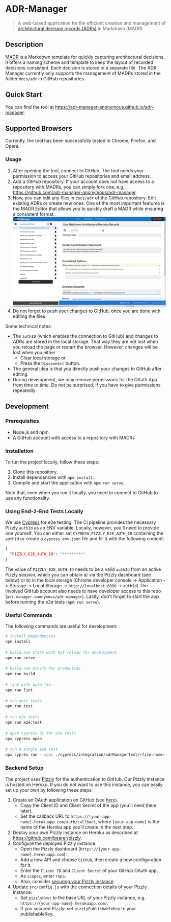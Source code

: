 # ADR-Manager

> A web-based application for the efficient creation and management of [architectural decision records (ADRs)](https://adr.github.io) in Markdown (MADR)

## Description

[MADR](https://adr.github.io/madr/) is a Markdown template for quickly capturing architectural decisions.
It offers a naming scheme and template to keep the layout of recorded decisions consistent. 
Each decision is stored in a separate file.
The ADR Manager currently only supports the management of MADRs stored in the folder `docs/adr` in GitHub repositories.

## Quick Start

You can find the tool at https://adr-manager-anonymous.github.io/adr-manager.

## Supported Browsers

Currently, the tool has been successfully tested in Chrome, Firefox, and Opera.

### Usage

1. After opening the tool, connect to GitHub. The tool needs your permission to access your GitHub repositories and email address.
2. Add a GitHub repository. If your account does not have access to a repository with MADRs, you can simply fork one, e.g., <https://github.com/adr-manager-anonymous/adr-manager>.
3. Now, you can edit any files in `docs/adr` of the GitHub repository.
   Edit existing ADRs or create new ones.
   One of the most important features is the MADR Editor that allows you to quickly draft a MADR while ensuring a consistent format.
   ![This is the MADR editor in advanced mode.](docs/screenshots/editor-advanced-mode.png)
4. Do not forget to push your changes to GitHub, once you are done with editing the files.

Some technical notes:

- The `authID` (which enables the connection to GitHub) and changes to ADRs are stored in the local storage.
  That way they are not lost when you reload the page or restart the browser.
  However, changes will be lost when you either
    - Clear local storage or
    - Press the `Disconnect` button.
- The general idea is that you directly push your changes to GitHub after editing.
- During development, we may remove permissions for the OAuth App from time to time.
  Do not be surprised, if you have to give permissions repeatedly.

## Development

### Prerequisites

- Node.js and npm
- A GitHub account with access to a repository with MADRs

### Installation

To run the project locally, follow these steps:

1. Clone this repository.
2. Install dependencies with `npm install`.
3. Compile and start the application with `npm run serve`.

Note that, even when you run it locally, you need to connect to GitHub to use any functionality.

### Using End-2-End Tests Locally

We use [Cypress](https://www.cypress.io/) for e2e testing.
The CI pipeline provides the necessary Pizzly `authId` as an ENV variable.
Locally, however, you'll need to provide one yourself.
You can either set `CYPRESS_PIZZLY_E2E_AUTH_ID` containing the `authId` or create a `cypress.env.json` file and fill it with the following content:

```json
{
  "PIZZLY_E2E_AUTH_ID": "*********"
}
```

The value of `PIZZLY_E2E_AUTH_ID` needs to be a valid `authId` from an active Pizzly session, which you can obtain a) via the Pizzly dashboard (see below) or b) in the local storage (Chrome developer console -> Application -> Storage -> Local Storage -> `http://localhost:8080` -> `authId`)
The involved GitHub account also needs to have developer access to this repo (`adr-manager-anonymous/adr-manager`).
Lastly, don't forget to start the app before running the e2e tests (`npm run serve`).

### Useful Commands

The following commands are useful for development:

```bash
# install dependencies
npm install

# build and start with hot-reload for development
npm run serve

# build and minify for production
npm run build

# lint with auto-fix
npm run lint

# run unit tests
npm run test

# run e2e tests
npm run e2e:test

# open cypress UI for e2e tests
npx cypress open

# run a single e2e test
npx cypres run --spec ./cypress/integration/adrManagerTest/<file-name>
```

### Backend Setup

The project uses [Pizzly](https://github.com/bearer/pizzly) for the authentication to GitHub.
Our Pizzly instance is hosted on Heroku.
If you do not want to use this instance, you can easily set up your own by following these steps:

1. Create an OAuth application on GitHub (see [here](https://docs.github.com/en/github-ae@latest/developers/apps/creating-an-oauth-app)).
   - Copy the Client ID and Client Secret of the app (you'll need them later).
   - Set the callback URL to `https://[your-app-name].herokuapp.com/auth/callback`, where `[your-app-name]` is the name of the Heroku app you'll create in the next step.
1. Deploy your own Pizzly instance on Heroku as described at <https://github.com/bearer/pizzly>.
1. Configure the deployed Pizzly instance.
   - Open the Pizzly dashboard (`https://{your-app-name}.herokuapp.com`).
   - Add a new API and choose `GitHub`, then create a new configuration for it.
   - Enter the `Client ID` and `Client Secret` of your GitHub OAuth app.
   - As `scopes`, enter `repo`.
   - Also, consider [securing your Pizzly instance](https://github.com/Bearer/Pizzly/blob/master/docs/securing-your-instance.md).
1. Update `src/config.js` with the connection details of your Pizzly instance:
   - Set `pizzlyHost` to the base URL of your Pizzly instance, e.g. `https://{your-app-name}.herokuapp.com/`.
   - If you secured Pizzly: set `pizzlyPublishableKey` to your publishableKey.
